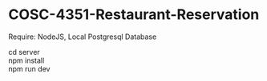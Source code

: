 # COSC-4351-Restaurant-Reservation

Require: NodeJS, Local Postgresql Database

cd server <br>
npm install <br>
npm run dev
